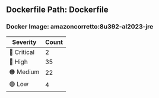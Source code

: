 ## Dockerfile Path: Dockerfile

### Docker Image: amazoncorretto:8u392-al2023-jre
| Severity | Count |
|----------|-------|
| 🛑 Critical | 2 |
| 🔴 High | 35 |
| 🟠 Medium | 22 |
| 🟢 Low | 4 |